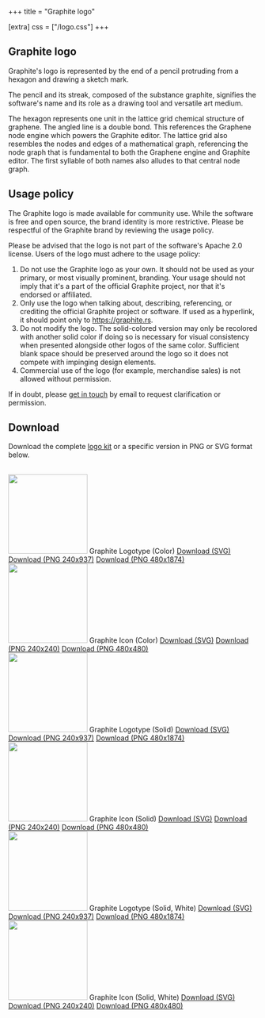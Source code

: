 +++
title = "Graphite logo"

[extra]
css = ["/logo.css"]
+++

<section class="section-row reading-material">
<div class="section">

# Graphite logo

Graphite's logo is represented by the end of a pencil protruding from a hexagon and drawing a sketch mark.

The pencil and its streak, composed of the substance graphite, signifies the software's name and its role as a drawing tool and versatile art medium.

The hexagon represents one unit in the lattice grid chemical structure of graphene. The angled line is a double bond. This references the Graphene node engine which powers the Graphite editor. The lattice grid also resembles the nodes and edges of a mathematical graph, referencing the node graph that is fundamental to both the Graphene engine and Graphite editor. The first syllable of both names also alludes to that central node graph.

## Usage policy

The Graphite logo is made available for community use. While the software is free and open source, the brand identity is more restrictive. Please be respectful of the Graphite brand by reviewing the usage policy.

Please be advised that the logo is not part of the software's Apache 2.0 license. Users of the logo must adhere to the usage policy:

1. Do not use the Graphite logo as your own. It should not be used as your primary, or most visually prominent, branding. Your usage should not imply that it's a part of the official Graphite project, nor that it's endorsed or affiliated.
2. Only use the logo when talking about, describing, referencing, or crediting the official Graphite project or software. If used as a hyperlink, it should point only to <https://graphite.rs>.
3. Do not modify the logo. The solid-colored version may only be recolored with another solid color if doing so is necessary for visual consistency when presented alongside other logos of the same color. Sufficient blank space should be preserved around the logo so it does not compete with impinging design elements.
4. Commercial use of the logo (for example, merchandise sales) is not allowed without permission.

If in doubt, please <a href="/contact">get in touch</a> by email to request clarification or permission.

## Download

Download the complete [logo kit](https://static.graphite.rs/logos/graphite-logo-kit.zip) or a specific version in PNG or SVG format below.

</div>
</section>

<br />

<section class="feature-box logo-view color">
	<div class="box">
		<div>
			<img src="https://static.graphite.rs/logos/graphite-logotype-color.svg" height="160" />
			<span>Graphite Logotype (Color)</span>
			<a href="https://static.graphite.rs/logos/graphite-logotype-color.svg" download>Download (SVG)</a>
			<a href="https://static.graphite.rs/logos/graphite-logotype-color-240x937.png" download>Download (PNG 240x937)</a>
			<a href="https://static.graphite.rs/logos/graphite-logotype-color-480x1874.png" download>Download (PNG 480x1874)</a>
		</div>
		<div>
			<img src="https://static.graphite.rs/logos/graphite-logo-color.svg" height="160" />
			<span>Graphite Icon (Color)</span>
			<a href="https://static.graphite.rs/logos/graphite-logo-color.svg" download>Download (SVG)</a>
			<a href="https://static.graphite.rs/logos/graphite-logo-color-240x240.png" download>Download (PNG 240x240)</a>
			<a href="https://static.graphite.rs/logos/graphite-logo-color-480x480.png" download>Download (PNG 480x480)</a>
		</div>
	</div>
</section>

<section class="feature-box logo-view light">
	<div class="box">
		<div>
			<img src="https://static.graphite.rs/logos/graphite-logotype-solid.svg" height="160" />
			<span>Graphite Logotype (Solid)</span>
			<a href="https://static.graphite.rs/logos/graphite-logotype-solid.svg" download>Download (SVG)</a>
			<a href="https://static.graphite.rs/logos/graphite-logotype-solid-240x937.png" download>Download (PNG 240x937)</a>
			<a href="https://static.graphite.rs/logos/graphite-logotype-solid-480x1874.png" download>Download (PNG 480x1874)</a>
		</div>
		<div>
			<img src="https://static.graphite.rs/logos/graphite-logo-solid.svg" height="160" />
			<span>Graphite Icon (Solid)</span>
			<a href="https://static.graphite.rs/logos/graphite-logo-solid.svg" download>Download (SVG)</a>
			<a href="https://static.graphite.rs/logos/graphite-logo-solid-240x240.png" download>Download (PNG 240x240)</a>
			<a href="https://static.graphite.rs/logos/graphite-logo-solid-480x480.png" download>Download (PNG 480x480)</a>
		</div>
	</div>
</section>

<section class="feature-box logo-view dark">
	<div class="box">
		<div>
			<img src="https://static.graphite.rs/logos/graphite-logotype-solid-white.svg" height="160" />
			<span>Graphite Logotype (Solid, White)</span>
			<a href="https://static.graphite.rs/logos/graphite-logotype-solid-white.svg" download>Download (SVG)</a>
			<a href="https://static.graphite.rs/logos/graphite-logotype-solid-white-240x937.png" download>Download (PNG 240x937)</a>
			<a href="https://static.graphite.rs/logos/graphite-logotype-solid-white-480x1874.png" download>Download (PNG 480x1874)</a>
		</div>
		<div>
			<img src="https://static.graphite.rs/logos/graphite-logo-solid-white.svg" height="160" />
			<span>Graphite Icon (Solid, White)</span>
			<a href="https://static.graphite.rs/logos/graphite-logo-solid-white.svg" download>Download (SVG)</a>
			<a href="https://static.graphite.rs/logos/graphite-logo-solid-white-240x240.png" download>Download (PNG 240x240)</a>
			<a href="https://static.graphite.rs/logos/graphite-logo-solid-white-480x480.png" download>Download (PNG 480x480)</a>
		</div>
	</div>
</section>
